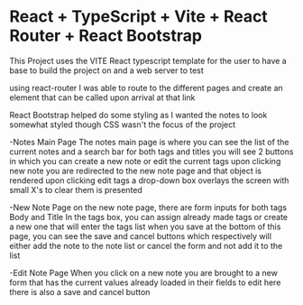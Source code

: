 # React + TypeScript + Vite + React Router + React Bootstrap

This Project uses the VITE React typescript template for the user to have a base to build the project on and a web server to test

using react-router I was able to route to the different pages and create an element that can be called upon arrival at that link

React Bootstrap helped do some styling as I wanted the notes to look somewhat styled though CSS wasn't the focus of the project


-Notes Main Page
The notes main page is where you can see the list of the current notes and a search bar for both tags and titles 
you will see 2 buttons in which you can create a new note or edit the current tags
upon clicking new note you are redirected to the new note page and that object is rendered
upon clicking edit tags a drop-down box overlays the screen with small X's to clear them is presented

-New Note Page
on the new note page, there are form inputs for both tags Body and Title
In the tags box, you can assign already made tags or create a new one that will enter the tags list when you save
at the bottom of this page, you can see the save and cancel buttons which respectively will either add the note to the note list or cancel the form and not add it to the list

-Edit Note Page
When you click on a new note you are brought to a new form that has the current values already loaded in their fields to edit 
here there is also a save and cancel button 
